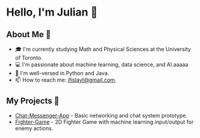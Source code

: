 # Hello, I'm Julian 👋

## About Me 🌱
- 🎓 I'm currently studying Math and Physical Sciences at the University of Toronto.
- 💻 I'm passionate about machine learning, data science, and AI.aaaaa
- 🌟 I'm well-versed in Python and Java.
- 📫 How to reach me: jfislayt@gmail.com.

## My Projects 🔭
- [Chat-Messenger-App](https://github.com/JulianFisla/Chat-Messenger-App) - Basic networking and chat system prototype.
- [Fighter-Game](https://github.com/JulianFisla/fightergame) - 2D Fighter Game with machine learning input/output for enemy actions.
